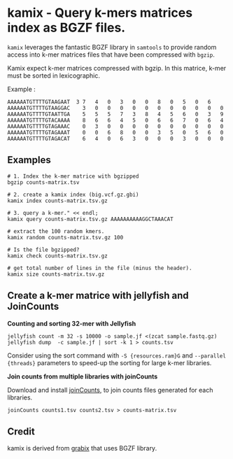 kamix - Query k-mers matrices index as BGZF files.
======================================================

``kamix`` leverages the fantastic BGZF library in ``samtools`` to provide random access into
k-mer matrices files that have been compressed with ``bgzip``.

Kamix expect k-mer matrices compressed with bgzip. In this matrice, k-mer must be sorted in lexicographic.

Example :

```
AAAAAATGTTTTGTAAGAAT  3	7	4	0	3	0	0	8	0	5	0	6
AAAAAATGTTTTGTAAGGAC	3	0	0	0	0	0	0	0	0	0	0	0
AAAAAATGTTTTGTAATTGA	5	5	5	7	3	8	4	5	6	0	3	9
AAAAAATGTTTTGTACAAAA	8	6	6	4	5	0	6	6	7	0	6	4
AAAAAATGTTTTGTAGAAAC	0	3	0	0	0	0	0	0	0	0	0	0
AAAAAATGTTTTGTAGAAAT	0	0	6	8	0	0	3	5	0	5	6	0
AAAAAATGTTTTGTAGACAT	6	4	0	6	3	0	0	0	3	0	0	0
```

## Examples

```
# 1. Index the k-mer matrice with bgzipped
bgzip counts-matrix.tsv

# 2. create a kamix index (big.vcf.gz.gbi)
kamix index counts-matrix.tsv.gz

# 3. query a k-mer." << endl;
kamix query counts-matrix.tsv.gz AAAAAAAAAAGGCTAAACAT

# extract the 100 random kmers.
kamix random counts-matrix.tsv.gz 100

# Is the file bgzipped?
kamix check counts-matrix.tsv.gz

# get total number of lines in the file (minus the header).
kamix size counts-matrix.tsv.gz
```


## Create a k-mer matrice with jellyfish and JoinCounts

**Counting and sorting 32-mer with Jellyfish**

```
jellyfish count -m 32 -s 10000 -o sample.jf <(zcat sample.fastq.gz)
jellyfish dump  -c sample.jf | sort -k 1 > counts.tsv
```

Consider using the sort command with `-S {resources.ram}G` and `--parallel {threads}` parameters to speed-up the sorting for large k-mer libraries.

**Join counts from multiple libraries with joinCounts**

Download and install [joinCounts](https://github.com/Transipedia/dekupl-joinCounts), to join counts files generated for each libraries.

```
joinCounts counts1.tsv counts2.tsv > counts-matrix.tsv
```

## Credit

kamix is derived from [grabix](https://github.com/arq5x/grabix) that uses BGZF library.
